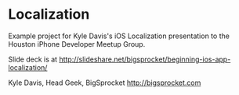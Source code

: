 Localization
============

Example project for Kyle Davis's iOS Localization presentation to the Houston iPhone Developer Meetup Group.

Slide deck is at http://slideshare.net/bigsprocket/beginning-ios-app-localization/

Kyle Davis, Head Geek, BigSprocket
http://bigsprocket.com
